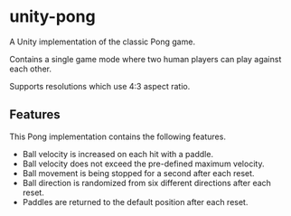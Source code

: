 # unity-pong
A Unity implementation of the classic Pong game.

Contains a single game mode where two human players can play against each other.

Supports resolutions which use 4:3 aspect ratio.

## Features
This Pong implementation contains the following features.
* Ball velocity is increased on each hit with a paddle.
* Ball velocity does not exceed the pre-defined maximum velocity.
* Ball movement is being stopped for a second after each reset.
* Ball direction is randomized from six different directions after each reset.
* Paddles are returned to the default position after each reset.